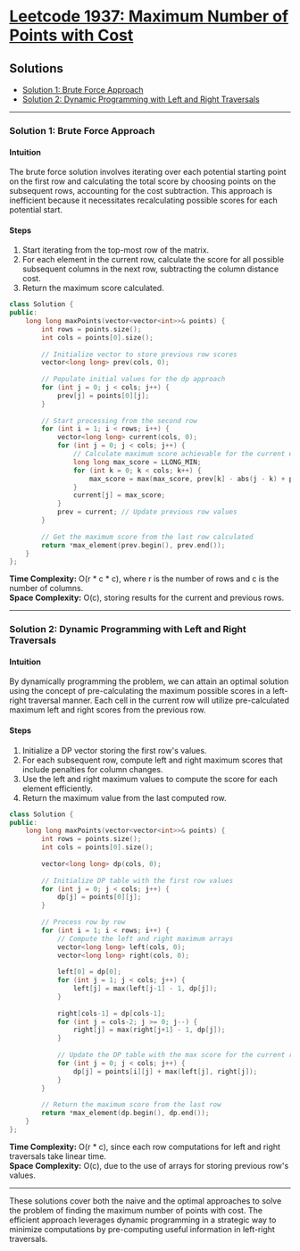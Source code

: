 # [Leetcode 1937: Maximum Number of Points with Cost](https://leetcode.com/problems/maximum-number-of-points-with-cost/)

## Solutions
- [Solution 1: Brute Force Approach](#solution-1-brute-force-approach)
- [Solution 2: Dynamic Programming with Left and Right Traversals](#solution-2-dynamic-programming-with-left-and-right-traversals)

---

### Solution 1: Brute Force Approach

#### Intuition
The brute force solution involves iterating over each potential starting point on the first row and calculating the total score by choosing points on the subsequent rows, accounting for the cost subtraction. This approach is inefficient because it necessitates recalculating possible scores for each potential start.

#### Steps
1. Start iterating from the top-most row of the matrix.
2. For each element in the current row, calculate the score for all possible subsequent columns in the next row, subtracting the column distance cost.
3. Return the maximum score calculated.

```cpp
class Solution {
public:
    long long maxPoints(vector<vector<int>>& points) {
        int rows = points.size();
        int cols = points[0].size();
        
        // Initialize vector to store previous row scores
        vector<long long> prev(cols, 0);
        
        // Populate initial values for the dp approach
        for (int j = 0; j < cols; j++) {
            prev[j] = points[0][j];
        }
        
        // Start processing from the second row
        for (int i = 1; i < rows; i++) {
            vector<long long> current(cols, 0);
            for (int j = 0; j < cols; j++) {
                // Calculate maximum score achievable for the current element
                long long max_score = LLONG_MIN;
                for (int k = 0; k < cols; k++) {
                    max_score = max(max_score, prev[k] - abs(j - k) + points[i][j]);
                }
                current[j] = max_score;
            }
            prev = current; // Update previous row values
        }
        
        // Get the maximum score from the last row calculated
        return *max_element(prev.begin(), prev.end());
    }
};
```

**Time Complexity:** O(r * c * c), where r is the number of rows and c is the number of columns.  
**Space Complexity:** O(c), storing results for the current and previous rows.

---

### Solution 2: Dynamic Programming with Left and Right Traversals

#### Intuition
By dynamically programming the problem, we can attain an optimal solution using the concept of pre-calculating the maximum possible scores in a left-right traversal manner. Each cell in the current row will utilize pre-calculated maximum left and right scores from the previous row.

#### Steps
1. Initialize a DP vector storing the first row's values.
2. For each subsequent row, compute left and right maximum scores that include penalties for column changes. 
3. Use the left and right maximum values to compute the score for each element efficiently.
4. Return the maximum value from the last computed row.

```cpp
class Solution {
public:
    long long maxPoints(vector<vector<int>>& points) {
        int rows = points.size();
        int cols = points[0].size();
        
        vector<long long> dp(cols, 0);
        
        // Initialize DP table with the first row values
        for (int j = 0; j < cols; j++) {
            dp[j] = points[0][j];
        }
        
        // Process row by row
        for (int i = 1; i < rows; i++) {
            // Compute the left and right maximum arrays
            vector<long long> left(cols, 0);
            vector<long long> right(cols, 0);
            
            left[0] = dp[0];
            for (int j = 1; j < cols; j++) {
                left[j] = max(left[j-1] - 1, dp[j]);
            }
            
            right[cols-1] = dp[cols-1];
            for (int j = cols-2; j >= 0; j--) {
                right[j] = max(right[j+1] - 1, dp[j]);
            }
            
            // Update the DP table with the max score for the current row
            for (int j = 0; j < cols; j++) {
                dp[j] = points[i][j] + max(left[j], right[j]);
            }
        }
        
        // Return the maximum score from the last row
        return *max_element(dp.begin(), dp.end());
    }
};
```

**Time Complexity:** O(r * c), since each row computations for left and right traversals take linear time.  
**Space Complexity:** O(c), due to the use of arrays for storing previous row's values.

---

These solutions cover both the naive and the optimal approaches to solve the problem of finding the maximum number of points with cost. The efficient approach leverages dynamic programming in a strategic way to minimize computations by pre-computing useful information in left-right traversals.

